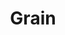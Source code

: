---
blog: https://grain-lang.org/blog/
git: https://github.com/grain-lang/grain
logohandle: grain-lang
sort: grain-lang
title: Grain
twitter: https://x.com/grain_lang
website: https://grain-lang.org/
---